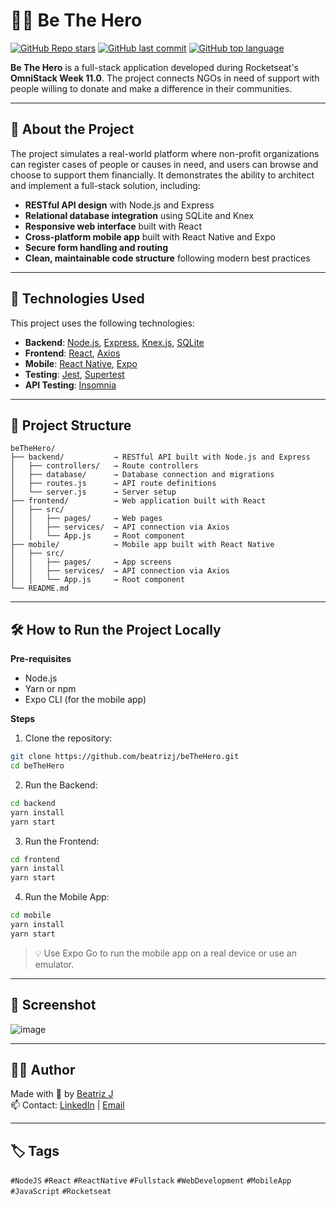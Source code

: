 # 🦸‍♀️ Be The Hero

[![GitHub Repo stars](https://img.shields.io/github/stars/beatrizj/beTheHero?style=flat-square)](https://github.com/beatrizj/beTheHero/stargazers)
[![GitHub last commit](https://img.shields.io/github/last-commit/beatrizj/beTheHero?style=flat-square)](https://github.com/beatrizj/beTheHero/commits/master)
[![GitHub top language](https://img.shields.io/github/languages/top/beatrizj/beTheHero?style=flat-square)](https://github.com/beatrizj/beTheHero)


**Be The Hero** is a full-stack application developed during Rocketseat's **OmniStack Week 11.0**. The project connects NGOs in need of support with people willing to donate and make a difference in their communities.

---

## 🧠 About the Project

The project simulates a real-world platform where non-profit organizations can register cases of people or causes in need, and users can browse and choose to support them financially. It demonstrates the ability to architect and implement a full-stack solution, including:

- **RESTful API design** with Node.js and Express  
- **Relational database integration** using SQLite and Knex  
- **Responsive web interface** built with React  
- **Cross-platform mobile app** built with React Native and Expo  
- **Secure form handling and routing**  
- **Clean, maintainable code structure** following modern best practices

---

## 🚀 Technologies Used

This project uses the following technologies:

- **Backend**: [Node.js](https://nodejs.org/), [Express](https://expressjs.com/), [Knex.js](http://knexjs.org/), [SQLite](https://www.sqlite.org/index.html)
- **Frontend**: [React](https://reactjs.org/), [Axios](https://axios-http.com/)
- **Mobile**: [React Native](https://reactnative.dev/), [Expo](https://expo.dev/)
- **Testing**: [Jest](https://jestjs.io/), [Supertest](https://github.com/visionmedia/supertest)
- **API Testing**: [Insomnia](https://insomnia.rest/)

---

## 📁 Project Structure

```plaintext
beTheHero/
├── backend/           → RESTful API built with Node.js and Express
│   ├── controllers/   → Route controllers
│   ├── database/      → Database connection and migrations
│   ├── routes.js      → API route definitions
│   └── server.js      → Server setup
├── frontend/          → Web application built with React
│   ├── src/
│   │   ├── pages/     → Web pages
│   │   ├── services/  → API connection via Axios
│   │   └── App.js     → Root component
├── mobile/            → Mobile app built with React Native
│   ├── src/
│   │   ├── pages/     → App screens
│   │   ├── services/  → API connection via Axios
│   │   └── App.js     → Root component
└── README.md
```

---

## 🛠️ How to Run the Project Locally
**Pre-requisites**
- Node.js
- Yarn or npm
- Expo CLI (for the mobile app)

**Steps**

1. Clone the repository:
``` bash
git clone https://github.com/beatrizj/beTheHero.git
cd beTheHero
```

2. Run the Backend:
``` bash
cd backend
yarn install
yarn start
```

3. Run the Frontend:
``` bash
cd frontend
yarn install
yarn start
```

4. Run the Mobile App:
``` bash
cd mobile
yarn install
yarn start
```

> 💡 Use Expo Go to run the mobile app on a real device or use an emulator.

---

## 📸 Screenshot

![image](https://user-images.githubusercontent.com/40468569/191631061-dbb12f45-4d1b-427b-bfaa-1c65169c0ecb.png)

---

## 👩‍💻 Author
Made with 💜 by [Beatriz J](https://github.com/beatrizj) <br/>
📫 Contact: [LinkedIn](https://www.linkedin.com/in/beatrizjanuario/) | [Email](mailto:beeatriz.js@gmail.com)

---

## 🏷️ Tags
`#NodeJS` `#React` `#ReactNative` `#Fullstack` `#WebDevelopment` `#MobileApp` `#JavaScript` `#Rocketseat`
